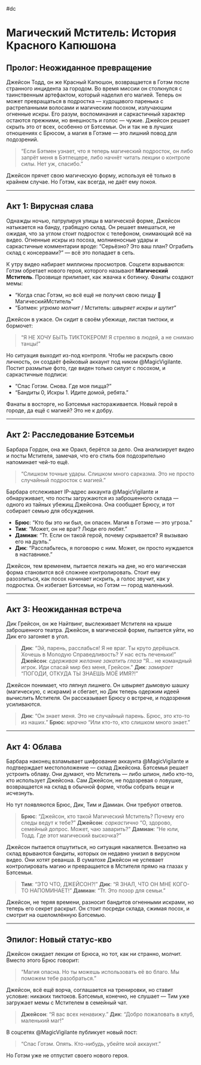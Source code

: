 #dc

# Магический Мститель: История Красного Капюшона

## Пролог: Неожиданное превращение

Джейсон Тодд, он же Красный Капюшон, возвращается в Готэм после странного инцидента за городом. Во время миссии он столкнулся с таинственным артефактом, который наделил его магией. Теперь он может превращаться в подростка — худощавого паренька с растрепанными волосами и магическим посохом, излучающим огненные искры. Его разум, воспоминания и саркастичный характер остаются прежними, но внешность и голос — чужие. Джейсон решает скрыть это от всех, особенно от Бэтсемьи. Он и так не в лучших отношениях с Брюсом, а магия в Готэме — это лишний повод для подозрений.

> “Если Бэтмен узнает, что я теперь магический подросток, он либо запрёт меня в Бэтпещере, либо начнёт читать лекции о контроле силы. Нет уж, спасибо.”

Джейсон прячет свою магическую форму, используя её только в крайнем случае. Но Готэм, как всегда, не даёт ему покоя.

---

## Акт 1: Вирусная слава

Однажды ночью, патрулируя улицы в магической форме, Джейсон натыкается на банду, грабящую склад. Он решает вмешаться, не ожидая, что за углом стоит подросток с телефоном, снимающий всё на видео. Огненные искры из посоха, молниеносные удары и саркастичные комментарии вроде: “Серьёзно? Это ваш план? Ограбить склад с консервами?” — всё это попадает в сеть.

К утру видео набирает миллионы просмотров. Соцсети взрываются: Готэм обретает нового героя, которого называют **Магический Мститель**. Прозвище прилипает, как жвачка к ботинку. Фанаты создают мемы:

- “Когда спас Готэм, но всё ещё не получил свою пиццу 🍕 МагическийМститель”
- “Бэтмен: *угрюмо молчит* / Мститель: *швыряет искры и шутит*”

Джейсон в ужасе. Он сидит в своём убежище, листая тиктоки, и бормочет:
> “Я НЕ ХОЧУ БЫТЬ ТИКТОКЕРОМ! Я стреляю в людей, а не снимаю танцы!”

Но ситуация выходит из-под контроля. Чтобы не раскрыть свою личность, он создаёт фейковый аккаунт под ником @MagicVigilante. Постит размытые фото, где виден только силуэт с посохом, и саркастичные подписи:

- “Спас Готэм. Снова. Где моя пицца?”
- “Бандиты 0, Искры 1. Идите домой, ребята.”

Фанаты в восторге, но Бэтсемья настораживается. Новый герой в городе, да ещё с магией? Это не к добру.

---

## Акт 2: Расследование Бэтсемьи

Барбара Гордон, она же Оракл, берётся за дело. Она анализирует видео и посты Мстителя, замечая, что его стиль боя подозрительно напоминает чей-то ещё.

> “Слишком точные удары. Слишком много сарказма. Это не просто случайный подросток с магией.”

Барбара отслеживает IP-адрес аккаунта @MagicVigilante и обнаруживает, что посты загружаются из заброшенного склада — одного из тайных убежищ Джейсона. Она сообщает Брюсу, и тот собирает семью для обсуждения.

- **Брюс**: “Кто бы это ни был, он опасен. Магия в Готэме — это угроза.”
- **Тим**: “Может, он не враг? Люди его любят.”
- **Дамиан**: “Тт. Если он такой герой, почему скрывается? Я вызываю его на дуэль.”
- **Дик**: “Расслабьтесь, я поговорю с ним. Может, он просто нуждается в наставнике.”

Джейсон, тем временем, пытается лежать на дне, но его магическая форма становится всё сложнее контролировать. Стоит ему разозлиться, как посох начинает искрить, а голос звучит, как у подростка. Он избегает Бэтсемьи, но Готэм — город маленький.

---

## Акт 3: Неожиданная встреча

Дик Грейсон, он же Найтвинг, выслеживает Мстителя на крыше заброшенного театра. Джейсон, в магической форме, пытается уйти, но Дик его загоняет в угол.

> **Дик**: “Эй, парень, расслабься! Я не враг. Ты круто дерёшься. Хочешь в Молодую Справедливость? У нас есть печеньки!”
> **Джейсон**: *сдерживая желание закатить глаза* “Я… не командный игрок. Иди спасай мир без меня, Грейсон.”
> **Дик**: *замирает* “ПОГОДИ, ОТКУДА ТЫ ЗНАЕШЬ МОЁ ИМЯ?!”

Джейсон понимает, что ляпнул лишнего. Он швыряет дымовую шашку (магическую, с искрами) и сбегает, но Дик теперь одержим идеей вычислить Мстителя. Он рассказывает Брюсу о встрече, и подозрения усиливаются.

> **Дик**: “Он знает меня. Это не случайный парень. Брюс, это кто-то из наших.”
> **Брюс**: *мрачно* “Или кто-то, кто слишком много знает.”

---

## Акт 4: Облава

Барбара наконец взламывает шифрование аккаунта @MagicVigilante и подтверждает местоположение — склад Джейсона. Бэтсемья решает устроить облаву. Они думают, что Мститель — либо шпион, либо кто-то, кто использует Джейсона. Сам Джейсон, не подозревая о ловушке, возвращается на склад в обычной форме, чтобы собрать вещи и исчезнуть.

Но тут появляются Брюс, Дик, Тим и Дамиан. Они требуют ответов.

> **Брюс**: “Джейсон, кто такой Магический Мститель? Почему его следы ведут к тебе?”
> **Джейсон**: *саркастично* “О, здорово, семейный допрос. Может, чаю заварить?”
> **Дамиан**: “Не юли, Тодд. Где этот магический выскочка?”

Джейсон пытается отшутиться, но ситуация накаляется. Внезапно на склад врываются бандиты, которых он недавно унизил в вирусном видео. Они хотят реванша. В суматохе Джейсон не успевает контролировать магию и превращается в Мстителя прямо на глазах у Бэтсемьи.

> **Тим**: “ЭТО ЧТО, ДЖЕЙСОН?!”
> **Дик**: “Я ЗНАЛ, ЧТО ОН МНЕ КОГО-ТО НАПОМИНАЕТ!”
> **Дамиан**: “Тт. Это позор для семьи.”

Джейсон, не теряя времени, разносит бандитов огненными искрами, но теперь его секрет раскрыт. Он стоит посреди склада, сжимая посох, и смотрит на ошеломлённую Бэтсемью.

---

## Эпилог: Новый статус-кво

Джейсон ожидает лекции от Брюса, но тот, как ни странно, молчит. Вместо этого Брюс говорит:
> “Магия опасна. Но ты можешь использовать её во благо. Мы поможем тебе разобраться.”

Джейсон, всё ещё ворча, соглашается на тренировки, но ставит условие: никаких тиктоков. Бэтсемья, конечно, не слушает — Тим уже загружает мемы с Мстителем в семейный чат.

> **Джейсон**: “Я вас всех ненавижу.”
> **Дик**: “Добро пожаловать в клуб, маленький маг!”

В соцсетях @MagicVigilante публикует новый пост:
> “Спас Готэм. Опять. Кто-нибудь, убейте мой аккаунт.”

Но Готэм уже не отпустит своего нового героя.
